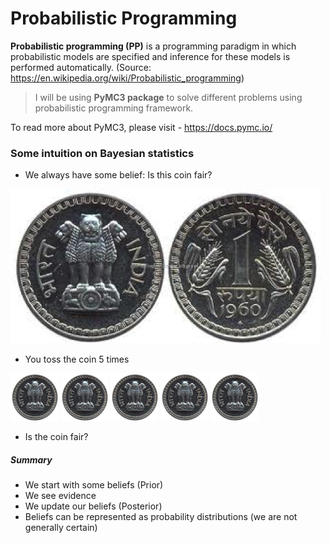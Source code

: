 # Probabilistic Programming

**Probabilistic programming (PP)** is a programming paradigm in which probabilistic models are specified and inference for these models is performed automatically.
(Source: https://en.wikipedia.org/wiki/Probabilistic_programming)

> I will be using **PyMC3 package** to solve different problems using probabilistic programming framework.

To read more about PyMC3, please visit - https://docs.pymc.io/

### Some intuition on Bayesian statistics

- We always have some belief: Is this coin fair?

![image](example_data/head-tail.png)

- You toss the coin 5 times

![image](example_data/head.png)
![image](example_data/head.png)
![image](example_data/head.png)
![image](example_data/head.png)
![image](example_data/head.png)

- Is the coin fair?

##### Summary

- We start with some beliefs (Prior)
- We see evidence
- We update our beliefs (Posterior)
- Beliefs can be represented as probability distributions (we are not generally certain)
